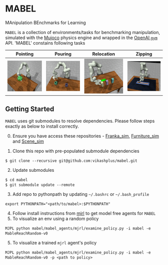 # MABEL
MAnipulation BEnchmarks for Learning

`MABEL` is a collection of environments/tasks for benchmarking manipulation, simulated with the [Mujoco](http://www.mujoco.org/) physics engine and wrapped in the [OpenAI `gym`](https://gym.openai.com/) API. 'MABEL' constains following tasks

Pointing           | Pouring       | Relocation             | Zipping
:-------------------------:|:-------------------------:|:-------------------------:|:-------------------------:
![Alt text](mabel/mabel_envs/reach/reach.png?raw=false "Fetch Reaching") |  ![Alt text](mabel/mabel_envs/pouring/pouring.png?raw=false "Liquid pouring") | ![Alt text](mabel/mabel_envs/relocate/relocate.png?raw=false "Object relocation") | ![Alt text](mabel/mabel_envs/zipper/zipper.png?raw=false "Fetch zipper")


## Getting Started
`MABEL` uses git submodules to resolve dependencies. Please follow steps exactly as below to install correctly.

0. Ensure you have access these repositories - [Franka_sim](https://github.com/vikashplus/franka_sim), [Furniture_sim](https://github.com/vikashplus/furniture_sim) and [Scene_sim](https://github.com/vikashplus/scene_sim)

1. Clone this repo with pre-populated submodule dependencies
```
$ git clone --recursive git@github.com:vikashplus/mabel.git
```
2. Update submodules
```
$ cd mabel  
$ git submodule update --remote
```
3. Add repo to pythonpath by updating `~/.bashrc` or `~/.bash_profile`
```
export PYTHONPATH="<path/to/mabel>:$PYTHONPATH"
```
4. Follow install instructions from [mjrl](https://github.com/aravindr93/mjrl) to get model free agents for `MABEL`
5. To visualize an env using a random policy
```
MJPL python mabel/mabel_agents/mjrl/examine_policy.py -i mabel -e MableReachRandom-v0
```
5. To visualize a trained `mjrl` agent's policy
```
MJPL python mabel/mabel_agents/mjrl/examine_policy.py -i mabel -e MableReachRandom-v0 -p <path to policy>
```

